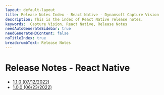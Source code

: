 ```yaml
---
layout: default-layout
title: Release Notes Index - React Native - Dynamsoft Capture Vision
description: This is the index of React Native release notes.
keywords:  Capture Vision, React Native, Release Notes
needAutoGenerateSidebar: true
needGenerateH3Content: false
noTitleIndex: true
breadcrumbText: Release Notes
---
```


# Release Notes - React Native

- [1.1.0 (07/12/2022)](rn-1.md#100-07122022)
- [1.0.0 (06/23/2022)](rn-1.md#100-06232022)
